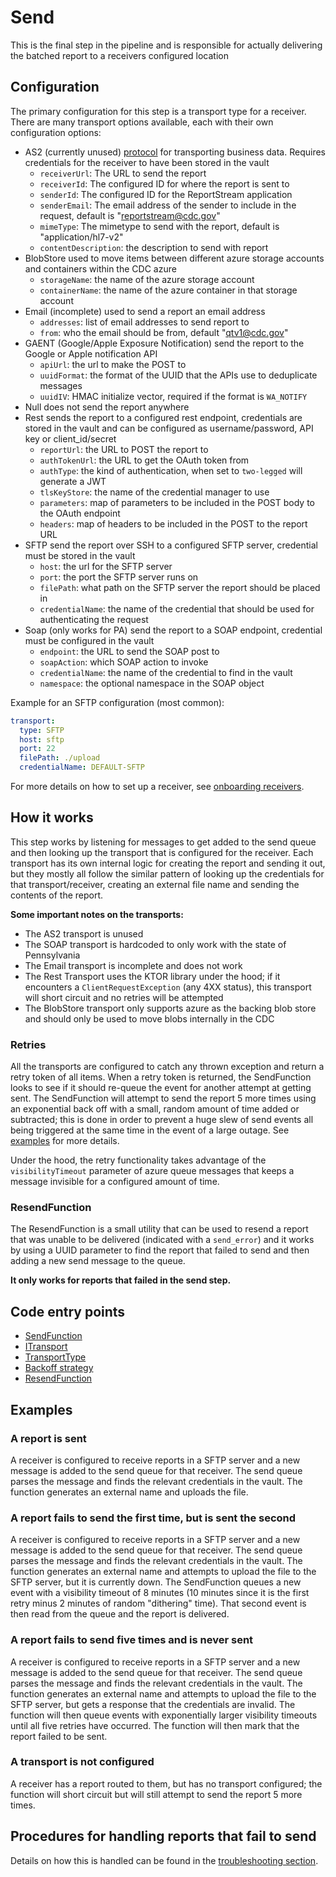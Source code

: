# Send

This is the final step in the pipeline and is responsible for actually delivering the batched report to a receivers
configured location

## Configuration

The primary configuration for this step is a transport type for a receiver.  There are many transport options available, each with their own configuration options:

- AS2 (currently unused) [protocol](https://en.wikipedia.org/wiki/AS2) for transporting business data. Requires credentials for the receiver to have been stored in the vault
  - `receiverUrl`:  The URL to send the report
  - `receiverId`: The configured ID for where the report is sent to
  - `senderId`: The configured ID for the ReportStream application
  - `senderEmail`: The email address of the sender to include in the request, default is "reportstream@cdc.gov"
  - `mimeType`: The mimetype to send with the report, default is "application/hl7-v2"
  - `contentDescription`: the description to send with report
- BlobStore used to move items between different azure storage accounts and containers within the CDC azure
  - `storageName`: the name of the azure storage account
  - `containerName`: the name of the azure container in that storage account
- Email (incomplete) used to send a report an email address
  - `addresses`: list of email addresses to send report to
  - `from`: who the email should be from, default "qtv1@cdc.gov"
- GAENT (Google/Apple Exposure Notification) send the report to the Google or Apple notification API
  - `apiUrl`: the url to make the POST to
  - `uuidFormat`: the format of the UUID that the APIs use to deduplicate messages
  - `uuidIV`: HMAC initialize vector, required if the format is `WA_NOTIFY`
- Null does not send the report anywhere
- Rest sends the report to a configured rest endpoint, credentials are stored in the vault and can be configured as username/password, API key or client_id/secret
  - `reportUrl`: the URL to POST the report to
  - `authTokenUrl`: the URL to get the OAuth token from
  - `authType`: the kind of authentication, when set to `two-legged` will generate a JWT 
  - `tlsKeyStore`: the name of the credential manager to use
  - `parameters`: map of parameters to be included in the POST body to the OAuth endpoint
  - `headers`: map of headers to be included in the POST to the report URL
- SFTP send the report over SSH to a configured SFTP server, credential must be stored in the vault
  - `host`: the url for the SFTP server
  - `port`: the port the SFTP server runs on
  - `filePath`: what path on the SFTP server the report should be placed in
  - `credentialName`: the name of the credential that should be used for authenticating the request
- Soap (only works for PA) send the report to a SOAP endpoint, credential must be configured in the vault
  - `endpoint`: the URL to send the SOAP post to
  - `soapAction`: which SOAP action to invoke
  - `credentialName`: the name of the credential to find in the vault
  - `namespace`: the optional namespace in the SOAP object

Example for an SFTP configuration (most common):

```yaml
transport:
  type: SFTP
  host: sftp
  port: 22
  filePath: ./upload
  credentialName: DEFAULT-SFTP
```

For more details on how to set up a receiver, see [onboarding receivers](../onboarding-users/receivers.md).

## How it works

This step works by listening for messages to get added to the send queue and then looking up the transport that is configured
for the receiver.  Each transport has its own internal logic for creating the report and sending it out, but they mostly all follow
the similar pattern of looking up the credentials for that transport/receiver, creating an external file name and sending the contents of the report.

**Some important notes on the transports:**
- The AS2 transport is unused
- The SOAP transport is hardcoded to only work with the state of Pennsylvania
- The Email transport is incomplete and does not work
- The Rest Transport uses the KTOR library under the hood; if it encounters a `ClientRequestException` (any 4XX status), this transport will short circuit and
no retries will be attempted
- The BlobStore transport only supports azure as the backing blob store and should only be used to move blobs internally in the CDC

### Retries

All the transports are configured to catch any thrown exception and return a retry token of all items.  When a retry token is returned, the SendFunction
looks to see if it should re-queue the event for another attempt at getting sent.  The SendFunction will attempt to send the report 5 more times 
using an exponential back off with a small, random amount of time added or subtracted; this is done in order to prevent a huge slew of send events all being 
triggered at the same time in the event of a large outage.  See [examples](#examples) for more details.

Under the hood, the retry functionality takes advantage of the `visibilityTimeout` parameter of azure queue messages that keeps a message
invisible for a configured amount of time.

### ResendFunction

The ResendFunction is a small utility that can be used to resend a report that was unable to be delivered (indicated with a `send_error`) and it
works by using a UUID parameter to find the report that failed to send and then adding a new send message to the queue.

**It only works for reports that failed in the send step.**

## Code entry points

- [SendFunction](https://github.com/CDCgov/prime-reportstream/blob/6f28db462ae9623d46486a45e8ce0b356e92dd05/prime-router/src/main/kotlin/azure/SendFunction.kt#L56)
- [ITransport](https://github.com/CDCgov/prime-reportstream/blob/6f28db462ae9623d46486a45e8ce0b356e92dd05/prime-router/src/main/kotlin/transport/ITransport.kt#L9)
- [TransportType](https://github.com/CDCgov/prime-reportstream/blob/6f28db462ae9623d46486a45e8ce0b356e92dd05/prime-router/src/main/kotlin/TransportType.kt#L22)
- [Backoff strategy](https://github.com/CDCgov/prime-reportstream/blob/a1ae046ff789ae975657ec949c689b63eb996a8f/prime-router/src/main/kotlin/azure/SendFunction.kt#L178)
- [ResendFunction](https://github.com/CDCgov/prime-reportstream/blob/a1ae046ff789ae975657ec949c689b63eb996a8f/prime-router/src/main/kotlin/azure/RequeueFunction.kt#L41)

## Examples

### A report is sent

A receiver is configured to receive reports in a SFTP server and a new message is added to the send queue for that receiver.  The send queue
parses the message and finds the relevant credentials in the vault. The function generates an external name and uploads the file.

### A report fails to send the first time, but is sent the second

A receiver is configured to receive reports in a SFTP server and a new message is added to the send queue for that receiver.  The send queue
parses the message and finds the relevant credentials in the vault. The function generates an external name and attempts to upload the file
to the SFTP server, but it is currently down.  The SendFunction queues a new event with a visibility timeout of 8 minutes 
(10 minutes since it is the first retry minus 2 minutes of random "dithering" time).  That second event is then read from the queue and the report is delivered.

### A report fails to send five times and is never sent

A receiver is configured to receive reports in a SFTP server and a new message is added to the send queue for that receiver.  The send queue
parses the message and finds the relevant credentials in the vault. The function generates an external name and attempts to upload the file
to the SFTP server, but gets a response that the credentials are invalid.  The function will then queue events with exponentially larger
visibility timeouts until all five retries have occurred.  The function will then mark that the report failed to be sent.

### A transport is not configured

A receiver has a report routed to them, but has no transport configured; the function will short circuit but will still attempt to send the 
report 5 more times.


## Procedures for handling reports that fail to send

Details on how this is handled can be found in the [troubleshooting section](../troubleshooting).
 